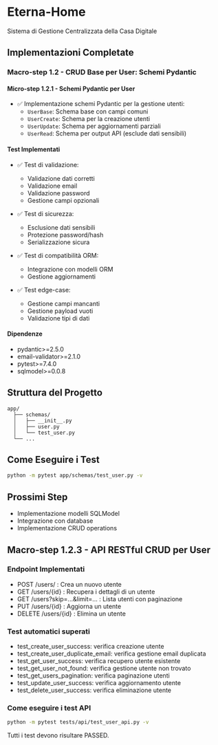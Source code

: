 # Eterna-Home

Sistema di Gestione Centralizzata della Casa Digitale

## Implementazioni Completate

### Macro-step 1.2 - CRUD Base per User: Schemi Pydantic

#### Micro-step 1.2.1 - Schemi Pydantic per User
- ✅ Implementazione schemi Pydantic per la gestione utenti:
  - `UserBase`: Schema base con campi comuni
  - `UserCreate`: Schema per la creazione utenti
  - `UserUpdate`: Schema per aggiornamenti parziali
  - `UserRead`: Schema per output API (esclude dati sensibili)

#### Test Implementati
- ✅ Test di validazione:
  - Validazione dati corretti
  - Validazione email
  - Validazione password
  - Gestione campi opzionali

- ✅ Test di sicurezza:
  - Esclusione dati sensibili
  - Protezione password/hash
  - Serializzazione sicura

- ✅ Test di compatibilità ORM:
  - Integrazione con modelli ORM
  - Gestione aggiornamenti

- ✅ Test edge-case:
  - Gestione campi mancanti
  - Gestione payload vuoti
  - Validazione tipi di dati

#### Dipendenze
- pydantic>=2.5.0
- email-validator>=2.1.0
- pytest>=7.4.0
- sqlmodel>=0.0.8

## Struttura del Progetto
```
app/
  ├── schemas/
  │   ├── __init__.py
  │   ├── user.py
  │   └── test_user.py
  └── ...
```

## Come Eseguire i Test
```bash
python -m pytest app/schemas/test_user.py -v
```

## Prossimi Step
- Implementazione modelli SQLModel
- Integrazione con database
- Implementazione CRUD operations

## Macro-step 1.2.3 - API RESTful CRUD per User

### Endpoint Implementati
- POST /users/ : Crea un nuovo utente
- GET /users/{id} : Recupera i dettagli di un utente
- GET /users?skip=...&limit=... : Lista utenti con paginazione
- PUT /users/{id} : Aggiorna un utente
- DELETE /users/{id} : Elimina un utente

### Test automatici superati
- test_create_user_success: verifica creazione utente
- test_create_user_duplicate_email: verifica gestione email duplicata
- test_get_user_success: verifica recupero utente esistente
- test_get_user_not_found: verifica gestione utente non trovato
- test_get_users_pagination: verifica paginazione utenti
- test_update_user_success: verifica aggiornamento utente
- test_delete_user_success: verifica eliminazione utente

### Come eseguire i test API

```bash
python -m pytest tests/api/test_user_api.py -v
```

Tutti i test devono risultare PASSED.
